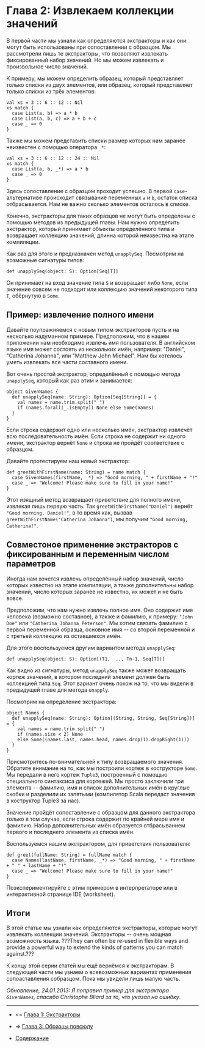 
Глава 2: Извлекаем коллекции значений
=========================================

В первой части мы узнали как определяются экстракторы и как они могут быть использованы 
при сопоставлении с образцом. Мы рассмотрели лишь те экстракторы, что позволяют извлекать
фиксированный набор значений. Но мы можем извлекать и произвольное число значений.

К примеру, мы можем определить образец, который представляет только списки из двух элементов,
или образец, который представляет только списки из трёх элементов:

~~~
val xs = 3 :: 6 :: 12 :: Nil
xs match {
  case List(a, b) => a * b
  case List(a, b, c) => a + b + c
  case _ => 0
}
~~~

Также мы можем представить списки размер которых нам заранее неизвестен с помощью оператора `_*`:

~~~
val xs = 3 :: 6 :: 12 :: 24 :: Nil
xs match {
  case List(a, b, _*) => a * b
  case _ => 0
}
~~~

Здесь сопоставление с образцом проходит успешно. В первой `case`-альтернативе происходит связывание 
переменных `a` и `b`, остаток списка отбрасывается. Нам не важно сколько элементов осталось в списке.

Конечно, экстракторы для таких образцов не могут быть определены с помощью методов из предыдущей главы.
Нам нужно определить экстрактор, который принимает объекты определённого типа и возвращает 
коллекцию значений, длинна которой неизвестна на этапе компиляции.

Как раз для этого и предназначен метод `unapplySeq`. Посмотрим на возможные сигнатуры типов:

~~~
def unapplySeq(object: S): Option[Seq[T]]
~~~

Он принимает на вход значение типа `S` и возвращает либо `None`, если значение совсем не подходит
или коллекцию значений некоторого типа `T`, обёрнутую в `Some`.

Пример: извлечение полного имени
---------------------------------------------------------

Давайте поупражняемся с новым типом экстракторов пусть и на несколько надуманном примере. 
Предположим, что в нашем приложении нам необходимо извлечь имя пользователя.
В английском языке имя может состоять из нескольких имён, например:
"Daniel", "Catherina Johanna", или "Matthew John Michael". Нам бы хотелось уметь
извлекать все части составного имени.

Вот очень простой экстрактор, определённый с помощью метода `unapplySeq`, который 
как раз этим и занимается:

~~~
object GivenNames {
  def unapplySeq(name: String): Option[Seq[String]] = {
    val names = name.trim.split(" ")
    if (names.forall(_.isEmpty)) None else Some(names)
  }
}
~~~

Если строка содержит одно или несколько имён, экстрактор извлечёт всю последовательность
имён. Если строка не содержит ни одного имени, экстрактор вернёт `None` и строка не пройдёт 
соответствие с образцом.

Давайте протестируем наш новый экстрактор:

~~~
def greetWithFirstName(name: String) = name match {
  case GivenNames(firstName, _*) => "Good morning, " + firstName + "!"
  case _ => "Welcome! Please make sure to fill in your name!"
}
~~~

Этот изящный метод возвращает приветствие для полного имени, извлекая лишь первую часть.
Так `greetWithFirstName("Daniel")` вернёт `"Good morning, Daniel!"`, в то время как,
вызвав `greetWithFirstName("Catherina Johanna")`, мы получим `"Good morning, Catherina!"`.

Совместоное применение экстракторов с фиксированным и переменным числом параметров
--------------------------------------------------------------------

Иногда нам хочется извлечь определённый набор значений, число которых известно на этапе компиляции,
а также дополнительны набор значений, число которых заранее не известно, их может и не быть вовсе. 

Предположим, что нам нужно извлечь полное имя. Оно содержит имя человека (возможно составное), а 
также и фамилию, к примеру: `"John Doe"` или `"Catherina Johanna Peterson"`. Мы хотим связать 
фамилию с первой переменной образца, основное имя -- со второй переменной и с третьей 
коллекцию из оставшиехся имён. 

Для этого воспользуемся другим вариантом метода `unapplySeq`:

~~~
def unapplySeq(object: S): Option[(T1,  .., Tn-1, Seq[T])]
~~~

Как видно из сигнатуры, метод `unapplySeq` также может возвращать кортеж значений, в котором 
последний элемент должен быть коллекцией типа `Seq`. Этот вариант очень похож на то, что
мы видели в предыдущей главе для метода `unapply`.

Посмотрим на определение экстрактора:

~~~
object Names {
  def unapplySeq(name: String): Option[(String, String, Seq[String])] = {
    val names = name.trim.split(" ")
    if (names.size < 2) None
    else Some((names.last, names.head, names.drop(1).dropRight(1)))
  }
}
~~~

Присмотритесь по-внимательней к типу возвращаемого значения. Обратите внимание на то, как мы построили кортеж 
в кострукторе `Some`. Мы передали в него кортеж `Tuple3`, построенный с помощью специального синтаксиса для кортежей.
Мы просто заключили три элемента -- фамилию, имя и список дополнительных имён в круглые скобки и разделили их запятыми
(компилятор Scala передаст значения в коструктор Tuple3 за нас).

Значение пройдёт сопоставление с образцом для данного экстрактора только в том случае, если строка
содержит по крайней мере имя и фамилию. Набор дополнительных имён образуется отбрасыванием
первого и последнего элемента из списка имён.

Воспользуемся нашим экстрактором, для приветствия пользователя:

~~~
def greet(fullName: String) = fullName match {
  case Names(lastName, firstName, _*) => "Good morning, " + firstName + " " + lastName + "!"
  case _ => "Welcome! Please make sure to fill in your name!"
}
~~~

Поэкспериментируйте с этим примером в интерпретаторе или в интерактивной странице IDE (worksheet).

Итоги
---------------------------------------------

В этой статье мы узнали как определяются экстракторы, которые могут извлекать коллекции значений. 
Экстракторы -- очень мощная возможность языка. 
???They can often be re-used in flexible ways and provide a powerful way to extend the kinds of patterns you can match against.???

К концу этой серии статей мы ещё вернёмся к экстракторам. В следующей части мы узнаем о всевозможных вариантах
применения сопоаставления собразцом. Пока мы увидели лишь малую часть. 

*Обновление, 24.01.2013: Я поправил пример для экстрактора `GivenNames`, спасибо Christophe Bliard за то, что
указал на ошибку*. 


--------------------------------------------------------------

* <= [Глава 1: Экстракторы](https://github.com/anton-k/ru-neophyte-guide-to-scala/blob/master/src/p01-extractors.md)

* => [Глава 3: Образцы повсюду](https://github.com/anton-k/ru-neophyte-guide-to-scala/blob/master/src/p03-patterns-everywhere.md)

* [Содержание](https://github.com/anton-k/ru-neophyte-guide-to-scala#%D0%9F%D1%83%D1%82%D0%B5%D0%B2%D0%BE%D0%B4%D0%B8%D1%82%D0%B5%D0%BB%D1%8C-%D0%BD%D0%B5%D0%BE%D1%84%D0%B8%D1%82%D0%B0-%D0%BF%D0%BE-scala)